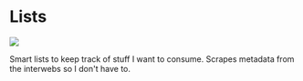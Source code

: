 # Lists

![](https://i.imgur.com/zW9Yg25.png)

Smart lists to keep track of stuff I want to consume. Scrapes metadata from the
interwebs so I don't have to.
